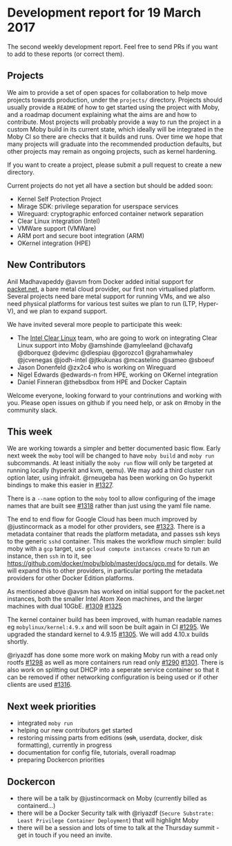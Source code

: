 # Development report for 19 March 2017

The second weekly development report. Feel free to send PRs if you want to add to these reports (or correct them).

## Projects

We aim to provide a set of open spaces for collaboration to help move projects towards production, under the `projects/` directory.
Projects should usually provide a `README` of how to get started using the project with Moby, and a roadmap document explaining what
the aims are and how to contribute. Most projects will probably provide a way to run the project in a custom Moby build
in its current state, which ideally will be integrated in the Moby CI so there are checks that it builds and runs. Over
time we hope that many projects will graduate into the recommended production defaults, but other projects may remain as
ongoing projects, such as kernel hardening.

If you want to  create a project, please submit a pull request to create a new directory.

Current projects do not yet all have a section but should be added soon:
- Kernel Self Protection Project
- Mirage SDK: privilege separation for userspace services
- Wireguard: cryptographic enforced container network separation
- Clear Linux integration (Intel)
- VMWare support (VMWare)
- ARM port and secure boot integration (ARM)
- OKernel integration (HPE)

## New Contributors

Anil Madhavapeddy @avsm from Docker added initial support for [packet.net](http://packet.net/), a bare metal cloud provider, our first non virtualised platform. Several projects need bare metal support for running VMs, and we also need physical platforms for various test suites we plan to run (LTP, Hyper-V), and we plan to expand support.

We have invited several more people to participate this week:

- The [Intel Clear Linux](https://clearlinux.org/) team, who are going to work on integrating Clear Linux support into Moby @amshinde @amyleeland @chavafg @dborquez @devimc @dlespiau @gorozco1 @grahamwhaley @jcvenegas @jodh-intel @jtkukunas @mcastelino @sameo @sboeuf
- Jason Donenfeld @zx2c4 who is working on Wireguard
- Nigel Edwards @edwards-n from HPE, working on OKernel integration
- Daniel Finneran @thebsdbox from HPE and Docker Captain

Welcome everyone, looking forward to your contrinutions and working with you. Please open issues on github if you need help, or ask on #moby in the community slack.

## This week

We are working towards a simpler and better documented basic flow. Early next week the `moby` tool will be changed to have `moby build` and `moby run` subcommands. At least initially the `moby run` flow will only be targeted at running locally (hyperkit and kvm, qemu). We may add a third cluster run option later, using infrakit. @rneugeba has been working on Go hyperkit bindings to make this easier in [#1327](https://github.com/docker/moby/pull/1327).

There is a `--name` option to the `moby` tool to allow configuring of the image names that are built see [#1318](https://github.com/docker/moby/pull/1318) rather than just using the yaml file name.

The end to end flow for Google Cloud has been much improved by @justincormack as a model for other providers, see [#1323](https://github.com/docker/moby/pull/1323). There is a metadata container that reads the platform metadata, and passes ssh keys to the generic `sshd` container. This makes the workflow much simpler: build moby with a `gcp` target, use `gcloud compute instances create` to run an instance, then `ssh` in to it, see https://github.com/docker/moby/blob/master/docs/gcp.md for details. We will expand this to other providers, in particular porting the metadata providers for other Docker Edition platforms.

As mentioned above @avsm has worked on initial support for the packet.net instances, both the smaller Intel Atom Xeon machines, and the larger machines with dual 10GbE. [#1309](https://github.com/docker/moby/pull/1309) [#1325](https://github.com/docker/moby/pull/1325)

The kernel container build has been improved, with human readable names eg `mobylinux/kernel:4.9.x` and will soon be built again in CI [#1295](https://github.com/docker/moby/pull/1295). We upgraded the standard kernel to 4.9.15 [#1305](https://github.com/docker/moby/pull/1305). We will add 4.10.x builds shortly.

@riyazdf has done some more work on making Moby run with a read only rootfs [#1298](https://github.com/docker/moby/pull/1298) as well as more containers run read only [#1290](https://github.com/docker/moby/pull/1290) [#1301](https://github.com/docker/moby/pull/1301). There is also work on splitting out DHCP into a seperate service container so that it can be removed if other networking configuration is being used or if other clients are used [#1316](https://github.com/docker/moby/pull/1316).

## Next week priorities

- integrated `moby run`
- helping our new contributors get started
- restoring missing parts from editions (~~ssh~~, userdata, docker, disk formatting), currently in progress
- documentation for config file, tutorials, overall roadmap
- preparing Dockercon priorities

## Dockercon

- there will be a talk by @justincormack on Moby (currently billed as containerd...)
- there will be a Docker Security talk with @riyazdf (`Secure Substrate: Least Privilege Container Deployment`) that will highlight Moby
- there will be a session and lots of time to talk at the Thursday summit - get in touch if you need an invite.

